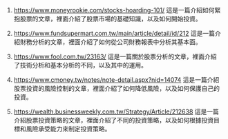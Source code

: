 

1. https://www.moneyrookie.com/stocks-hoarding-101/
這是一篇介紹如何緊抱股票的文章，裡面介紹了股票市場的基礎知識，以及如何開始投資。

2. https://www.fundsupermart.com.tw/main/article/detail/id/212
這是一篇介紹財務分析的文章，裡面介紹了如何從公司財務報表中分析其基本面。

3. https://www.fool.com.tw/23163/
這是一篇關於股票分析的文章，裡面介紹了技術分析和基本分析的不同，以及其中的運用。

4. https://www.cmoney.tw/notes/note-detail.aspx?nid=14074
這是一篇介紹股票投資的風險控制的文章，裡面介紹了如何降低風險，以及如何保護自己的投資。

5. https://wealth.businessweekly.com.tw/Strategy/Article/212638
這是一篇介紹股票投資策略的文章，裡面介紹了不同的投資策略，以及如何根據投資目標和風險承受能力來制定投資策略。
